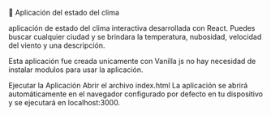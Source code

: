 📌 Aplicación del estado del clima

aplicación de estado del clima interactiva desarrollada con React. Puedes buscar cualquier ciudad y se brindara la temperatura, nubosidad, velocidad del viento y una descripción.

Esta aplicación fue creada unicamente con Vanilla js no hay necesidad de instalar modulos para usar la aplicación.

Ejecutar la Aplicación
Abrir el archivo index.html La aplicación se abrirá automáticamente en el navegador configurado por defecto en tu dispositivo y se ejecutará en localhost:3000.

